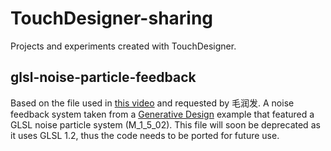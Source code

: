 # TouchDesigner-sharing
Projects and experiments created with TouchDesigner.


## glsl-noise-particle-feedback
Based on the file used in [this video](https://youtu.be/HlafwGDvmPc) and requested by 毛润发.
A noise feedback system taken from a [Generative Design](https://docs.derivative.ca/Generative_Design) example that featured a GLSL noise particle system (M_1_5_02). This file will soon be deprecated as it uses GLSL 1.2, thus the code needs to be ported for future use.
